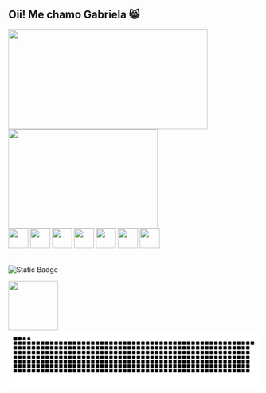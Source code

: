## Oii! Me chamo Gabriela 😸
<!-- stats -->
<div align="left">
  
<a href="https://github.com/mg4briela/github-readme-stats">
  <img height=200 width=400 align="center" src="https://github-readme-stats.vercel.app/api?username=mg4briela&hide=stars,issues&theme=dark&show&rank_icon=github" />
</a>
<a href="https://github.com/mg4briela/convoychat">
  <img height=200 width= 300 align="center" src="https://github-readme-stats.vercel.app/api/top-langs?username=mg4briela&layout=compact&langs_count=8&card_width=320&theme=dark&show" />
</a>
  
</div>

<!-- apps -->

<div align="left">
  
  <img height="40" width="40" src="https://cdn.jsdelivr.net/gh/devicons/devicon@latest/icons/html5/html5-original.svg" />
  <img height="40" width="40" src="https://cdn.jsdelivr.net/gh/devicons/devicon@latest/icons/css3/css3-original.svg" />
  <img height="40" width="40" src="https://cdn.jsdelivr.net/gh/devicons/devicon@latest/icons/javascript/javascript-original.svg" />
  <img height="40" width="40" src="https://cdn.jsdelivr.net/gh/devicons/devicon@latest/icons/react/react-original.svg" />
  <img height="40" width="40" src="https://cdn.jsdelivr.net/gh/devicons/devicon@latest/icons/python/python-original.svg" />
  <img height="40" width="40" src="https://cdn.jsdelivr.net/gh/devicons/devicon@latest/icons/c/c-original.svg" />
  <img height="40" width="40" src="https://cdn.jsdelivr.net/gh/devicons/devicon@latest/icons/figma/figma-original.svg" />
  
</div>

<!-- badge -->

<div align="left">
  
  <br> ![Static Badge](https://img.shields.io/badge/built_with-swag-darkolivegreen)
  
</div>

<!-- gif -->

<div align="left">
  
  <img height="100" width="100" src="https://i.imgur.com/FtKJLGg.gif" />
  
</div>

<picture>
  <source media="(prefers-color-scheme: dark)" srcset="https://raw.githubusercontent.com/mg4briela/mg4briela/output/github-contribution-grid-snake-dark.svg">
  <source media="(prefers-color-scheme: light)" srcset="https://raw.githubusercontent.com/mg4briela/mg4briela/output/github-contribution-grid-snake.svg">
  <img alt="github contribution grid snake animation" src="https://raw.githubusercontent.com/mg4briela/mg4briela/output/github-contribution-grid-snake.svg">
</picture>
